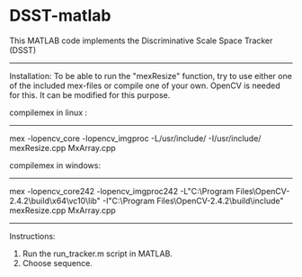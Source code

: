 # DSST-matlab
This MATLAB code implements the Discriminative Scale Space Tracker (DSST)
___
Installation:
To be able to run the "mexResize" function, try to use either one of the included mex-files or compile one of your own. 
OpenCV is needed for this. It can be modified for this purpose.

compilemex in linux :
___
mex -lopencv_core -lopencv_imgproc -L/usr/include/ -I/usr/include/ mexResize.cpp MxArray.cpp

compilemex in windows:
___
mex -lopencv_core242 -lopencv_imgproc242 -L"C:\Program Files\OpenCV-2.4.2\build\x64\vc10\lib" -I"C:\Program Files\OpenCV-2.4.2\build\include" mexResize.cpp MxArray.cpp
___
Instructions:
1) Run the run_tracker.m script in MATLAB.
2) Choose sequence.
